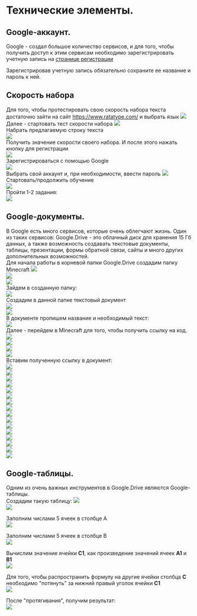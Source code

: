 # Технические элементы.
## Google-аккаунт.
Google - создал большое количество сервисов, и для того, чтобы получить доступ к этим сервисам необходимо зарегистрировать учетную запись на [странице регистрации](https://accounts.google.com/signup/v2/webcreateaccount?continue=https%3A%2F%2Faccounts.google.com%2F&biz=false&flowName=GlifWebSignIn&flowEntry=SignUp)  

Зарегистрировав учетную запись обязательно сохраните ее название и пароль к ней.  

## Скорость набора
Для того, чтобы протестировать свою скорость набора текста достаточно зайти на сайт https://www.ratatype.com/ и выбрать язык
<img src = "img/ratype01.jpg">  
Далее - стартовать тест скорости набора
<img src = "img/ratype02.jpg">  
Набрать предлагаемую строку текста  
<img src = "img/ratype03.jpg">  
Получить значение скорости своего набора. И после этого нажать кнопку для регистрации  
<img src = "img/ratype04.jpg">  
Зарегистрироваться с помощью Google  
<img src = "img/ratype05.jpg">  
Выбрать свой аккаунт и, при необходимости, ввести пароль
<img src = "img/ratype06.jpg">  
Стартовать/продолжить обучение  
<img src = "img/ratype07.jpg">  
Пройти 1-2 задания:  
<img src = "img/ratype08.jpg">  

## Google-документы.
В Google есть много сервисов, которые очень облегчают жизнь. Один из таких сервисов: Google.Drive - это облачный диск для хранения 15 Гб данных, а также возможность создавать текстовые документы, таблицы, презентации, формы обратной связи, сайты и много других дополнительных возможностей.  
Для начала работы в корневой папки Google.Drive создадим папку Minecraft
<img src = "img/drive01.jpg">  
<img src = "img/drive02.jpg">  
<img src = "img/drive03.jpg">  
Зайдем в созданную папку:  
<img src = "img/drive04.jpg">  
Создадим в данной папке текстовый документ  
<img src = "img/drive05.jpg">  
<img src = "img/drive06.jpg">  
В документе пропишем название и необходимый текст:  
<img src = "img/share00.jpg">  
Далее - перейдем в Minecraft для того, чтобы получить ссылку на код.  
<img src = "img/share01.jpg">  
<img src = "img/share02.jpg">  
<img src = "img/share03.jpg">  
<img src = "img/share04.jpg">  
Вставим полученную ссылку в документ:  
<img src = "img/share05.jpg">  
<img src = "img/share06.jpg">  
<img src = "img/share07.jpg">  
<img src = "img/share08.jpg">  
<img src = "img/share09.jpg">  
<img src = "img/share10.jpg">  
<img src = "img/share11.jpg">  
<img src = "img/share12.jpg">  
<img src = "img/share13.jpg">  
<img src = "img/share14.jpg">  
<img src = "img/share15.jpg">  
<img src = "img/share16.jpg">  
<img src = "img/share17.jpg">  
<img src = "img/share18.jpg">  
<img src = "img/share19.jpg">  
<img src = "img/share20.jpg">  

## Google-таблицы.
Одним из очень важных инструментов в Google.Drive являются Google-таблицы.  
Создадим такую таблицу:
<img src = "img/tables01.jpg">  
<img src = "img/tables02.jpg">  

Заполним числами 5 ячеек в столбце A   
<img src = "img/tables03.jpg">  

Заполним числами 5 ячеек в столбце B   
<img src = "img/tables04.jpg">   

Вычислим значение ячейки **C1**, как произведение значений ячеек **A1** и **B1**  
<img src = "img/tables05.jpg">   

Для того, чтобы распространить формулу на другие ячейки столбца **C** необходимо "потянуть" за нижний правый уголок ячейки **C1**  
<img src = "img/tables06.jpg">  

После "протягивания", получим результат:  
<img src = "img/tables07.jpg">  